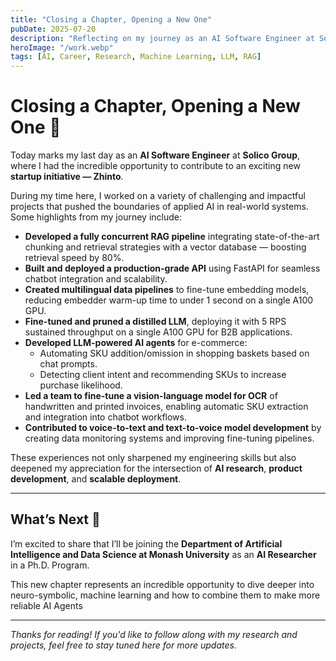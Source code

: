 ```yaml
---
title: "Closing a Chapter, Opening a New One"
pubDate: 2025-07-20
description: "Reflecting on my journey as an AI Software Engineer at Solico Group and announcing my next step as an AI Researcher at Monash University."
heroImage: "/work.webp"
tags: [AI, Career, Research, Machine Learning, LLM, RAG]
---
```


# Closing a Chapter, Opening a New One 🚀

Today marks my last day as an **AI Software Engineer** at **Solico Group**, where I had the incredible opportunity to contribute to an exciting new **startup initiative — Zhinto**.  

During my time here, I worked on a variety of challenging and impactful projects that pushed the boundaries of applied AI in real-world systems. Some highlights from my journey include:

- **Developed a fully concurrent RAG pipeline** integrating state-of-the-art chunking and retrieval strategies with a vector database — boosting retrieval speed by 80%.
- **Built and deployed a production-grade API** using FastAPI for seamless chatbot integration and scalability.
- **Created multilingual data pipelines** to fine-tune embedding models, reducing embedder warm-up time to under 1 second on a single A100 GPU.
- **Fine-tuned and pruned a distilled LLM**, deploying it with 5 RPS sustained throughput on a single A100 GPU for B2B applications.
- **Developed LLM-powered AI agents** for e-commerce:
  - Automating SKU addition/omission in shopping baskets based on chat prompts.
  - Detecting client intent and recommending SKUs to increase purchase likelihood.
- **Led a team to fine-tune a vision-language model for OCR** of handwritten and printed invoices, enabling automatic SKU extraction and integration into chatbot workflows.
- **Contributed to voice-to-text and text-to-voice model development** by creating data monitoring systems and improving fine-tuning pipelines.

These experiences not only sharpened my engineering skills but also deepened my appreciation for the intersection of **AI research**, **product development**, and **scalable deployment**.

---

## What’s Next 🌟

I’m excited to share that I’ll be joining the **Department of Artificial Intelligence and Data Science at Monash University** as an **AI Researcher** in a Ph.D. Program.  

This new chapter represents an incredible opportunity to dive deeper into neuro-symbolic, machine learning and how to combine them to make more reliable AI Agents 

---

*Thanks for reading! If you'd like to follow along with my research and projects, feel free to stay tuned here for more updates.*
